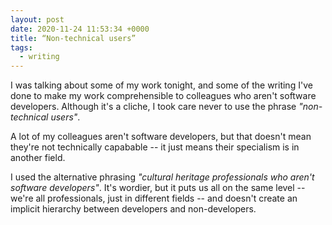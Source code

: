 ```yaml
---
layout: post
date: 2020-11-24 11:53:34 +0000
title: “Non-technical users”
tags:
  - writing
---
```


I was talking about some of my work tonight, and some of the writing I've done to make my work comprehensible to colleagues who aren't software developers.
Although it's a cliche, I took care never to use the phrase *"non-technical users"*.

A lot of my colleagues aren't software developers, but that doesn't mean they're not technically capabable -- it just means their specialism is in another field.

I used the alternative phrasing *"cultural heritage professionals who aren't software developers"*.
It's wordier, but it puts us all on the same level -- we're all professionals, just in different fields -- and doesn't create an implicit hierarchy between developers and non-developers.
